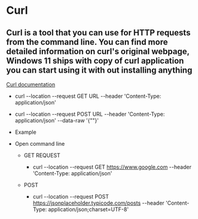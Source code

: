 # Curl

## Curl is a tool that you can use for HTTP requests from the command line. You can find more detailed information on curl's original webpage, Windows 11 ships with copy of curl application you can start using it with out installing anything

[Curl documentation](https://curl.se/)

- curl --location --request GET URL --header 'Content-Type: application/json'
  
- curl --location --request POST URL --header 'Content-Type: application/json' --data-raw '{""}'

- Example
- Open command line
  - GET REQUEST
    - curl --location --request GET https://www.google.com --header 'Content-Type: application/json'

  - POST
    - curl --location --request POST https://jsonplaceholder.typicode.com/posts --header 'Content-Type: application/json;charset=UTF-8'
